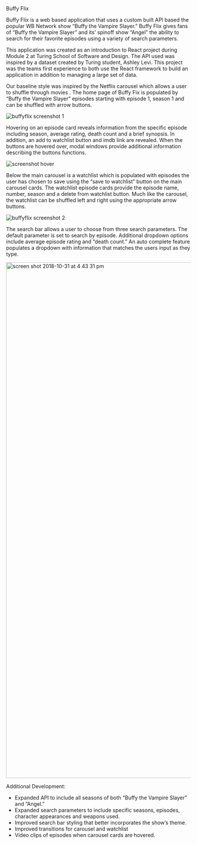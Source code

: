 Buffy Flix

Buffy Flix is a web based application that uses a custom built API based the popular WB Network show “Buffy the Vampire Slayer.” Buffy Flix  gives fans of “Buffy the Vampire Slayer” and its’ spinoff show “Angel” the ability to search for their favorite episodes using a variety of search parameters.

This application was created as an introduction to React project during Module 2 at Turing School of Software and Design. The API used was inspired by a dataset created by Turing student, Ashley Levi. This project was the teams first experience to both use the React framework to build an application in addition to managing a large set of data.  

Our baseline style was inspired by the Netflix carousel which allows a user to shuffle through movies . The home  page of Buffy Fix is populated by “Buffy the Vampire Slayer”  episodes starting with episode 1, season 1 and can be shuffled with arrow buttons. 

![buffyflix screenshot 1](https://user-images.githubusercontent.com/36204045/47824237-7a500280-dd31-11e8-9da8-61820c4e353b.png)

Hovering on an episode card reveals information from the specific episode including season, average rating, death count and a brief synopsis. In addition, an add to watchlist button and imdb link are revealed.  When the buttons are hovered over, modal windows provide additional information describing the buttons functions.

![screenshot hover](https://user-images.githubusercontent.com/36204045/47824277-b6836300-dd31-11e8-96b8-25ca2858a5f2.png)

Below the main carousel is a watchlist which is populated with episodes the user has chosen to save using the “save to watchlist” button on the main carousel cards. The  watchlist episode cards provide the episode name, number, season and a delete from watchlist button. Much like the carousel, the watchlist can be shuffled left and right using the appropriate arrow buttons.

![buffyflix screenshot 2](https://user-images.githubusercontent.com/36204045/47824264-a1a6cf80-dd31-11e8-89c0-f1bacd5c9522.png)

The search bar allows a user to choose from three search parameters. The default parameter is set to search by episode. Additional dropdown options include average episode rating and “death count.” An auto complete feature populates a dropdown with information that matches the users input as they type.   

<img width="1407" alt="screen shot 2018-10-31 at 4 43 31 pm" src="https://user-images.githubusercontent.com/36204045/47824289-cc912380-dd31-11e8-8241-bafbc01be9b3.png">

Additional Development:
* Expanded API to include all seasons of both “Buffy the Vampire Slayer” and  “Angel.”
* Expanded search parameters to include specific seasons, episodes, character appearances and weapons used.
* Improved search bar styling that better incorporates the show’s theme.
* Improved transitions for carousel and watchlist
* Video clips of episodes when carousel cards are hovered.
